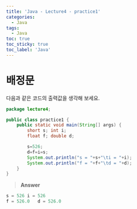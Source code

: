 ```yaml
---
title: 'Java - Lecture4 - practice1'
categories:
  - Java
tags:
  - Java
toc: true
toc_sticky: true
toc_label: 'Java'
---
```


# 배정문

다음과 같은 코드의 출력값을 생각해 보세요.

```java
package lecture4;

public class practice1 {
	public static void main(String[] args) {
		short s; int i;
		float f; double d;

		s=526;
		d=f=i=s;
		System.out.println("s = "+s+"\ti = "+i);
		System.out.println("f = "+f+"\td = "+d);
	}
}
```

> **Answer**

```java
s = 526	i = 526
f = 526.0	d = 526.0
```
